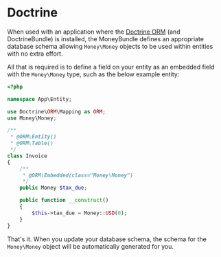 # Doctrine

When used with an application where the [Doctrine ORM](https://www.doctrine-project.org/projects/orm.html) (and DoctrineBundle) is installed, the MoneyBundle defines an appropriate database schema allowing `Money\Money` objects to be used within entities with no extra effort.

All that is required is to define a field on your entity as an embedded field with the `Money\Money` type, such as the below example entity:

```php
<?php

namespace App\Entity;

use Doctrine\ORM\Mapping as ORM;
use Money\Money;

/**
 * @ORM\Entity()
 * @ORM\Table()
 */
class Invoice
{
    /**
     * @ORM\Embedded(class="Money\Money")
     */
    public Money $tax_due;

    public function __construct()
    {
        $this->tax_due = Money::USD(0);
    }
}
```

That's it. When you update your database schema, the schema for the `Money\Money` object will be automatically generated for you.

